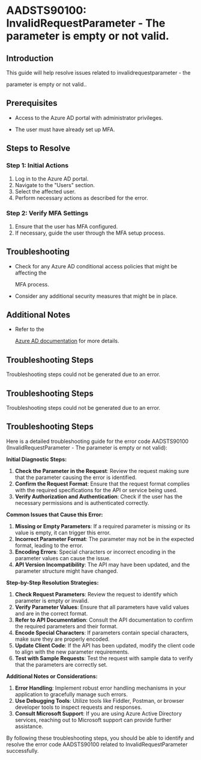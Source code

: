 # AADSTS90100: InvalidRequestParameter - The parameter is empty or not valid.


## Introduction

This guide will help resolve issues related to invalidrequestparameter - the

parameter is empty or not valid..


## Prerequisites


* Access to the Azure AD portal with administrator privileges.

* The user must have already set up MFA.


## Steps to Resolve


### Step 1: Initial Actions

1. Log in to the Azure AD portal.
2. Navigate to the "Users" section.
3. Select the affected user.
4. Perform necessary actions as described for the error.


### Step 2: Verify MFA Settings

1. Ensure that the user has MFA configured.
2. If necessary, guide the user through the MFA setup process.


## Troubleshooting


* Check for any Azure AD conditional access policies that might be affecting the

  MFA process.

* Consider any additional security measures that might be in place.


## Additional Notes


* Refer to the

  [Azure AD 
documentation](https://learn.microsoft.com/en-us/azure/active-directory/)
  for more details.


## Troubleshooting Steps

Troubleshooting steps could not be generated due to an error.


## Troubleshooting Steps

Troubleshooting steps could not be generated due to an error.


## Troubleshooting Steps

Here is a detailed troubleshooting guide for the error code AADSTS90100
(InvalidRequestParameter - The parameter is empty or not valid):

**Initial Diagnostic Steps:** 

1. **Check the Parameter in the Request**: Review the request making sure that
   the parameter causing the error is identified.
2. **Confirm the Request Format**: Ensure that the request format complies with
   the required specifications for the API or service being used.
3. **Verify Authorization and Authentication**: Check if the user has the
   necessary permissions and is authenticated correctly.

**Common Issues that Cause this Error:** 

1. **Missing or Empty Parameters**: If a required parameter is missing or its
   value is empty, it can trigger this error.
2. **Incorrect Parameter Format**: The parameter may not be in the expected
   format, leading to the error.
3. **Encoding Errors**: Special characters or incorrect encoding in the
   parameter values can cause the issue.
4. **API Version Incompatibility**: The API may have been updated, and the
   parameter structure might have changed.

**Step-by-Step Resolution Strategies:** 

1. **Check Request Parameters**: Review the request to identify which parameter
   is empty or invalid.
2. **Verify Parameter Values**: Ensure that all parameters have valid values and
   are in the correct format.
3. **Refer to API Documentation**: Consult the API documentation to confirm the
   required parameters and their format.
4. **Encode Special Characters**: If parameters contain special characters, make
   sure they are properly encoded.
5. **Update Client Code**: If the API has been updated, modify the client code
   to align with the new parameter requirements.
6. **Test with Sample Requests**: Test the request with sample data to verify
   that the parameters are correctly set.

**Additional Notes or Considerations:** 

1. **Error Handling**: Implement robust error handling mechanisms in your
   application to gracefully manage such errors.
2. **Use Debugging Tools**: Utilize tools like Fiddler, Postman, or browser
   developer tools to inspect requests and responses.
3. **Consult Microsoft Support**: If you are using Azure Active Directory
   services, reaching out to Microsoft support can provide further assistance.

By following these troubleshooting steps, you should be able to identify and
resolve the error code AADSTS90100 related to InvalidRequestParameter
successfully.